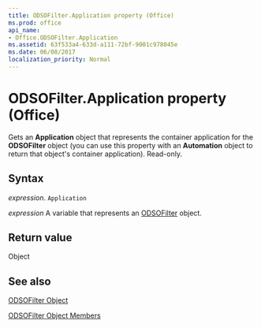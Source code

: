 ```yaml
---
title: ODSOFilter.Application property (Office)
ms.prod: office
api_name:
- Office.ODSOFilter.Application
ms.assetid: 63f533a4-633d-a111-72bf-9001c978045e
ms.date: 06/08/2017
localization_priority: Normal
---
```



# ODSOFilter.Application property (Office)

Gets an  **Application** object that represents the container application for the **ODSOFilter** object (you can use this property with an **Automation** object to return that object's container application). Read-only.


## Syntax

_expression_. `Application`

_expression_ A variable that represents an [ODSOFilter](Office.ODSOFilter.md) object.


## Return value

Object


## See also


[ODSOFilter Object](Office.ODSOFilter.md)



[ODSOFilter Object Members](./overview/Library-Reference/odsofilter-members-office.md)

